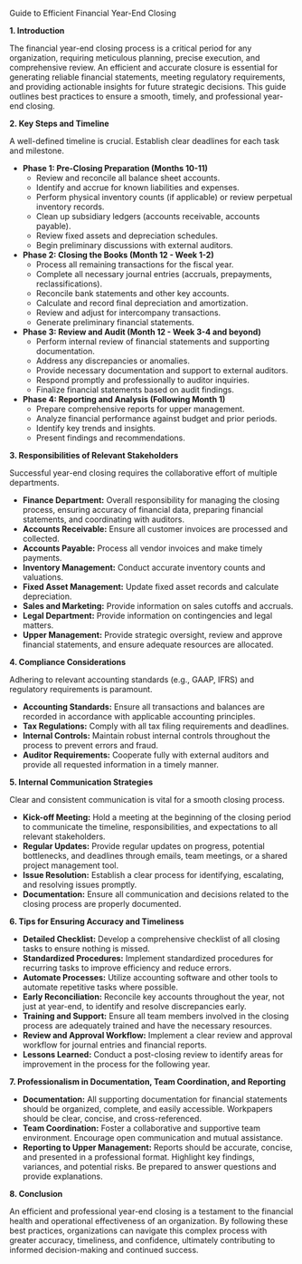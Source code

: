 Guide to Efficient Financial Year-End Closing

**1. Introduction**

The financial year-end closing process is a critical period for any organization, requiring meticulous planning, precise execution, and comprehensive review. An efficient and accurate closure is essential for generating reliable financial statements, meeting regulatory requirements, and providing actionable insights for future strategic decisions. This guide outlines best practices to ensure a smooth, timely, and professional year-end closing.

**2. Key Steps and Timeline**

A well-defined timeline is crucial. Establish clear deadlines for each task and milestone.

*   **Phase 1: Pre-Closing Preparation (Months 10-11)**
    *   Review and reconcile all balance sheet accounts.
    *   Identify and accrue for known liabilities and expenses.
    *   Perform physical inventory counts (if applicable) or review perpetual inventory records.
    *   Clean up subsidiary ledgers (accounts receivable, accounts payable).
    *   Review fixed assets and depreciation schedules.
    *   Begin preliminary discussions with external auditors.
*   **Phase 2: Closing the Books (Month 12 - Week 1-2)**
    *   Process all remaining transactions for the fiscal year.
    *   Complete all necessary journal entries (accruals, prepayments, reclassifications).
    *   Reconcile bank statements and other key accounts.
    *   Calculate and record final depreciation and amortization.
    *   Review and adjust for intercompany transactions.
    *   Generate preliminary financial statements.
*   **Phase 3: Review and Audit (Month 12 - Week 3-4 and beyond)**
    *   Perform internal review of financial statements and supporting documentation.
    *   Address any discrepancies or anomalies.
    *   Provide necessary documentation and support to external auditors.
    *   Respond promptly and professionally to auditor inquiries.
    *   Finalize financial statements based on audit findings.
*   **Phase 4: Reporting and Analysis (Following Month 1)**
    *   Prepare comprehensive reports for upper management.
    *   Analyze financial performance against budget and prior periods.
    *   Identify key trends and insights.
    *   Present findings and recommendations.

**3. Responsibilities of Relevant Stakeholders**

Successful year-end closing requires the collaborative effort of multiple departments.

*   **Finance Department:** Overall responsibility for managing the closing process, ensuring accuracy of financial data, preparing financial statements, and coordinating with auditors.
*   **Accounts Receivable:** Ensure all customer invoices are processed and collected.
*   **Accounts Payable:** Process all vendor invoices and make timely payments.
*   **Inventory Management:** Conduct accurate inventory counts and valuations.
*   **Fixed Asset Management:** Update fixed asset records and calculate depreciation.
*   **Sales and Marketing:** Provide information on sales cutoffs and accruals.
*   **Legal Department:** Provide information on contingencies and legal matters.
*   **Upper Management:** Provide strategic oversight, review and approve financial statements, and ensure adequate resources are allocated.

**4. Compliance Considerations**

Adhering to relevant accounting standards (e.g., GAAP, IFRS) and regulatory requirements is paramount.

*   **Accounting Standards:** Ensure all transactions and balances are recorded in accordance with applicable accounting principles.
*   **Tax Regulations:** Comply with all tax filing requirements and deadlines.
*   **Internal Controls:** Maintain robust internal controls throughout the process to prevent errors and fraud.
*   **Auditor Requirements:** Cooperate fully with external auditors and provide all requested information in a timely manner.

**5. Internal Communication Strategies**

Clear and consistent communication is vital for a smooth closing process.

*   **Kick-off Meeting:** Hold a meeting at the beginning of the closing period to communicate the timeline, responsibilities, and expectations to all relevant stakeholders.
*   **Regular Updates:** Provide regular updates on progress, potential bottlenecks, and deadlines through emails, team meetings, or a shared project management tool.
*   **Issue Resolution:** Establish a clear process for identifying, escalating, and resolving issues promptly.
*   **Documentation:** Ensure all communication and decisions related to the closing process are properly documented.

**6. Tips for Ensuring Accuracy and Timeliness**

*   **Detailed Checklist:** Develop a comprehensive checklist of all closing tasks to ensure nothing is missed.
*   **Standardized Procedures:** Implement standardized procedures for recurring tasks to improve efficiency and reduce errors.
*   **Automate Processes:** Utilize accounting software and other tools to automate repetitive tasks where possible.
*   **Early Reconciliation:** Reconcile key accounts throughout the year, not just at year-end, to identify and resolve discrepancies early.
*   **Training and Support:** Ensure all team members involved in the closing process are adequately trained and have the necessary resources.
*   **Review and Approval Workflow:** Implement a clear review and approval workflow for journal entries and financial reports.
*   **Lessons Learned:** Conduct a post-closing review to identify areas for improvement in the process for the following year.

**7. Professionalism in Documentation, Team Coordination, and Reporting**

*   **Documentation:** All supporting documentation for financial statements should be organized, complete, and easily accessible. Workpapers should be clear, concise, and cross-referenced.
*   **Team Coordination:** Foster a collaborative and supportive team environment. Encourage open communication and mutual assistance.
*   **Reporting to Upper Management:** Reports should be accurate, concise, and presented in a professional format. Highlight key findings, variances, and potential risks. Be prepared to answer questions and provide explanations.

**8. Conclusion**

An efficient and professional year-end closing is a testament to the financial health and operational effectiveness of an organization. By following these best practices, organizations can navigate this complex process with greater accuracy, timeliness, and confidence, ultimately contributing to informed decision-making and continued success.